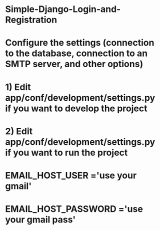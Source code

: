 # Simple-Django-Login-and-Registration
# Configure the settings (connection to the database, connection to an SMTP server, and other options)
# 1) Edit app/conf/development/settings.py if you want to develop the project
# 2) Edit app/conf/development/settings.py if you want to run the project
# EMAIL_HOST_USER ='use your gmail'
# EMAIL_HOST_PASSWORD ='use your gmail pass'
